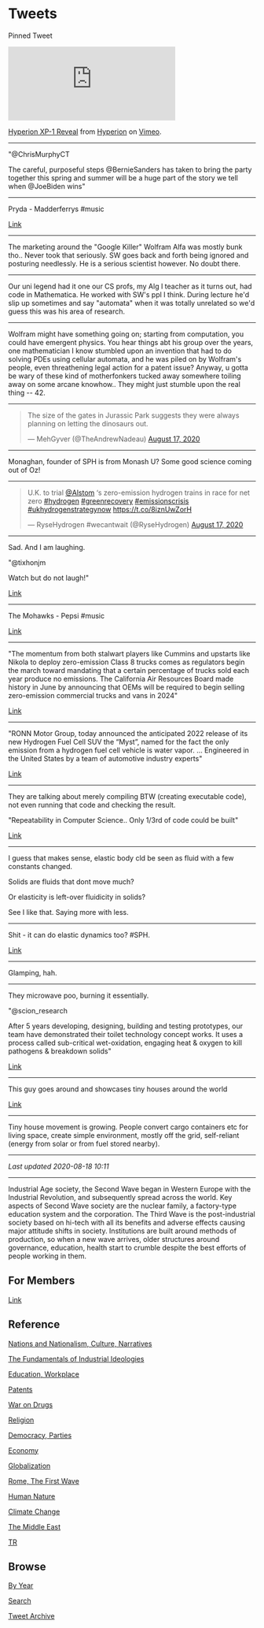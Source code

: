 # Tweets


Pinned Tweet

<iframe src="https://player.vimeo.com/video/446628630" width="340"
frameborder="0" allow="autoplay; fullscreen" allowfullscreen></iframe>
<p><a href="https://vimeo.com/446628630">Hyperion XP-1 Reveal</a> from
<a href="https://vimeo.com/user119552667">Hyperion</a> on <a
href="https://vimeo.com">Vimeo</a>.</p>

---

"@ChrisMurphyCT

The careful, purposeful steps @BernieSanders has taken to bring the
party together this spring and summer will be a huge part of the story
we tell when @JoeBiden wins"

---

Pryda - Madderferrys \#music

[Link](https://youtu.be/Nyp_BtF1pC8?t=274)

---

The marketing around the "Google Killer" Wolfram Alfa was mostly bunk
tho.. Never took that seriously. SW goes back and forth being ignored
and posturing needlessly. He is a serious scientist however. No doubt
there.

---

Our uni legend had it one our CS profs, my Alg I teacher as it turns
out, had code in Mathematica. He worked with SW's ppl I think. During
lecture he'd slip up sometimes and say "automata" when it was totally
unrelated so we'd guess this was his area of research.

---

Wolfram might have something going on; starting from computation, you
could have emergent physics. You hear things abt his group over the
years, one mathematician I know stumbled upon an invention that had to
do solving PDEs using cellular automata, and he was piled on by
Wolfram's people, even threathening legal action for a patent issue?
Anyway, u gotta be wary of these kind of motherfonkers tucked away
somewhere toiling away on some arcane knowhow.. They might just
stumble upon the real thing -- 42.

---

<blockquote class="twitter-tweet"><p lang="en" dir="ltr">The size of the gates in Jurassic Park suggests they were always planning on letting the dinosaurs out.</p>&mdash; MehGyver (@TheAndrewNadeau) <a href="https://twitter.com/TheAndrewNadeau/status/1295179407678734336?ref_src=twsrc%5Etfw">August 17, 2020</a></blockquote> <script async src="https://platform.twitter.com/widgets.js" charset="utf-8"></script>

---


Monaghan, founder of SPH is from Monash U? Some good science coming
out of Oz!

---

<blockquote class="twitter-tweet"><p lang="en" dir="ltr">U.K. to trial <a href="https://twitter.com/Alstom?ref_src=twsrc%5Etfw">@Alstom</a> ‘s zero-emission hydrogen trains in race for net zero <a href="https://twitter.com/hashtag/hydrogen?src=hash&amp;ref_src=twsrc%5Etfw">#hydrogen</a> <a href="https://twitter.com/hashtag/greenrecovery?src=hash&amp;ref_src=twsrc%5Etfw">#greenrecovery</a> <a href="https://twitter.com/hashtag/emissionscrisis?src=hash&amp;ref_src=twsrc%5Etfw">#emissionscrisis</a> <a href="https://twitter.com/hashtag/ukhydrogenstrategynow?src=hash&amp;ref_src=twsrc%5Etfw">#ukhydrogenstrategynow</a> <a href="https://t.co/8iznUwZorH">https://t.co/8iznUwZorH</a></p>&mdash; RyseHydrogen #wecantwait (@RyseHydrogen) <a href="https://twitter.com/RyseHydrogen/status/1295280260817260545?ref_src=twsrc%5Etfw">August 17, 2020</a></blockquote> <script async src="https://platform.twitter.com/widgets.js" charset="utf-8"></script>

---

Sad. And I am laughing. 

"@tixhonjm

Watch but do not laugh!"

[Link](https://twitter.com/tixhonjm/status/1295033816252329985)

---

The Mohawks - Pepsi \#music

[Link](https://youtu.be/EoS0001UlI8?t=33)

---

"The momentum from both stalwart players like Cummins and upstarts like
Nikola to deploy zero-emission Class 8 trucks comes as regulators
begin the march toward mandating that a certain percentage of trucks
sold each year produce no emissions. The California Air Resources
Board made history in June by announcing that OEMs will be required to
begin selling zero-emission commercial trucks and vans in 2024"

[Link](https://www.ccjdigital.com/hydrogen-fuel-cell-future/)

---

"RONN Motor Group, today announced the anticipated 2022 release of its
new Hydrogen Fuel Cell SUV the “Myst”, named for the fact the only
emission from a hydrogen fuel cell vehicle is water
vapor. ... Engineered in the United States by a team of automotive
industry experts"

[Link](https://www.globenewswire.com/news-release/2020/08/10/2075845/0/en/RONN-MOTOR-GROUP-INC-ANNOUNCES-TODAY-ITS-FIRST-HYDROGEN-FUEL-CELL-SUV-NAMED-MYST-ANTICIPATED-FOR-LIMITED-RELEASE-IN-CALIFORNIA-AND-CHINA-MARKETS-IN-2022.html)

---

They are talking about merely compiling BTW (creating executable
code), not even running that code and checking the result.

"Repeatability in Computer Science.. Only 1/3rd of code could be built"

[Link](http://reproducibility.cs.arizona.edu/)

---

I guess that makes sense, elastic body cld be seen as fluid with a few
constants changed.

Solids are fluids that dont move much?

Or elasticity is left-over fluidicity in solids?

See I like that. Saying more with less. 

---

Shit - it can do elastic dynamics too? \#SPH. 

[Link](https://youtu.be/l-f16KjR9Bw?t=498)

---

Glamping, hah.

---

They microwave poo, burning it essentially. 

"@scion_research

After 5 years developing, designing, building and testing prototypes,
our team have demonstrated their toilet technology concept works. It
uses a process called sub-critical wet-oxidation, engaging heat &
oxygen to kill pathogens & breakdown solids"

[Link](https://twitter.com/scion_research/status/1278139514318401537)

---

This guy goes around and showcases tiny houses around the world

[Link](https://www.youtube.com/user/livingbigtinyhouse)

---

Tiny house movement is growing. People convert cargo containers etc
for living space, create simple environment, mostly off the grid,
self-reliant (energy from solar or from fuel stored nearby).

---

*Last updated 2020-08-18 10:11*

---

Industrial Age society, the Second Wave began in Western Europe with
the Industrial Revolution, and subsequently spread across the
world. Key aspects of Second Wave society are the nuclear family, a
factory-type education system and the corporation. The Third Wave is
the post-industrial society based on hi-tech with all its benefits and
adverse effects causing major attitude shifts in society. Institutions
are built around methods of production, so when a new wave arrives,
older structures around governance, education, health start to crumble
despite the best efforts of people working in them.

## For Members

[Link](https://thirdwave-members.herokuapp.com)

## Reference

[Nations and Nationalism, Culture, Narratives](/2013/02/nations-and-nationalism.md)

[The Fundamentals of Industrial Ideologies](/2011/04/fundamentals-of-industrial-ideologies.md)

[Education, Workplace](2017/09/education-workplace.md)

[Patents](/2018/09/patents.md)

[War on Drugs](/2019/11/war-on-drugs.md)

[Religion](/2015/04/god-religion.md)

[Democracy, Parties](/2016/11/democracy.md)

[Economy](/2018/05/economy.md)

[Globalization](/2018/09/globalization.md)

[Rome, The First Wave](/2017/12/rome.md)

[Human Nature](/2020/07/human-nature.md)

[Climate Change](/2018/12/climate.md)

[The Middle East](/2019/07/middleeast.md)

[TR](../tr)

## Browse

[By Year](years.md)

[Search](search.html)

[Tweet Archive](/tweets/README.md)
